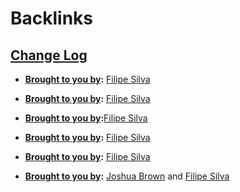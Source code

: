 
# Backlinks
## [Change Log](<Change Log.md>)
- **[Brought to you by](<Brought to you by.md>):** [Filipe Silva](<Filipe Silva.md>)

- **[Brought to you by](<Brought to you by.md>):** [Filipe Silva](<Filipe Silva.md>)

- **[Brought to you by](<Brought to you by.md>):**[Filipe Silva](<Filipe Silva.md>)

- **[Brought to you by](<Brought to you by.md>):** [Filipe Silva](<Filipe Silva.md>)

- **[Brought to you by](<Brought to you by.md>):** [Filipe Silva](<Filipe Silva.md>)

- **[Brought to you by](<Brought to you by.md>):** [Joshua Brown](<Joshua Brown.md>) and [Filipe Silva](<Filipe Silva.md>)

